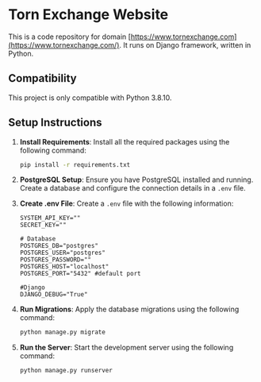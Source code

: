 # Torn Exchange Website

This is a code repository for domain [https://www.tornexchange.com](https://www.tornexchange.com/). It runs on Django framework, written in Python.

## Compatibility

This project is only compatible with Python 3.8.10.

## Setup Instructions

1. **Install Requirements**: Install all the required packages using the following command:
    ```sh
    pip install -r requirements.txt
    ```

2. **PostgreSQL Setup**: Ensure you have PostgreSQL installed and running. Create a database and configure the connection details in a `.env` file.

3. **Create .env File**: Create a `.env` file with the following information:
    ```env
    SYSTEM_API_KEY=""
    SECRET_KEY=""

    # Database
    POSTGRES_DB="postgres"
    POSTGRES_USER="postgres"
    POSTGRES_PASSWORD=""
    POSTGRES_HOST="localhost"
    POSTGRES_PORT="5432" #default port

    #Django
    DJANGO_DEBUG="True"
    ```

4. **Run Migrations**: Apply the database migrations using the following command:
    ```sh
    python manage.py migrate
    ```

5. **Run the Server**: Start the development server using the following command:
    ```sh
    python manage.py runserver
    ```